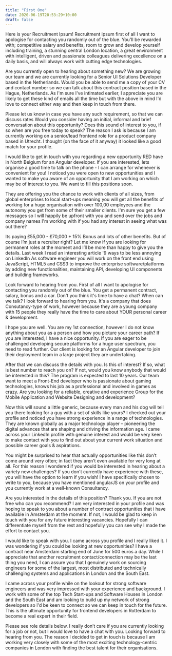 ```yaml
---
title: "First One"
date: 2020-06-19T20:53:29+10:00
draft: false
---
```


Here is your Recruitment Ipsum!
Recruitment ipsum first of all I want to apologise for contacting you randomly out of the blue. You'll be rewarded with; competitive salary and benefits, room to grow and develop yourself including training, a stunning central London location, a great environment with intelligent, driven and passionate colleagues delivering excellence on a daily basis, and will always work with cutting edge technologies.

Are you currently open to hearing about something new? We are growing our team and we are currently looking for a Senior UI Solutions Developer based in the Netherlands. Would you be able to send me a copy of your CV and contact number so we can talk about this contract position based in the Hague, Netherlands. As I'm sure I've intimated earlier, I appreciate you are likely to get these kind of emails all the time but with the above in mind I'd love to connect either way and then keep in touch from there.

Please let us know in case you have any such requirement, so that we can discuss rates Would you consider having an initial, informal and brief conversation about this opportunity? Does this sound of interest to you, if so when are you free today to speak? The reason I ask is because I am currently working on a senior/lead frontend role for a product company based in Utrecht. I thought (on the face of it anyway) it looked like a good match for your profile.

I would like to get in touch with you regarding a new opportunity RED have in North Belgium for an Angular developer. If you are interested, lets organise a good time to talk on the phone - I can arrange for whenever is convenient for you! I noticed you were open to new opportunities and I wanted to make you aware of an opportunity that I am working on which may be of interest to you. We want to fill this positions soon.

They are offering you the chance to work with clients of all sizes, from global enterprises to local start-ups meaning you will get all the benefits of working for a huge organisation with over 100,00 employees and the autonomy you get from some of their smaller clients. I'm sure you get a few messages so I will happily be upfront with you and send over the jobs and company names I'm working with if you had any interest in seeing what was out there?

Its paying £55,000 - £70,000 + 15% Bonus and lots of other benefits. But of course I’m just a recruiter right? Let me know if you are looking for permanent roles at the moment and I’ll be more than happy to give you the details. Last week I read an interesting article '9 ways to be less annoying on LinkedIn As software engineer you will work on the front end using JavaScript, HTML5 and CSS3 to improve the enterprise software/platforms by adding new functionalities, maintaining API, developing UI components and building frameworks.

Look forward to hearing from you. First of all I want to apologise for contacting you randomly out of the blue. You get a permanent contract, salary, bonus and a car. Don't you think it's time to have a chat? When can we talk? I look forward to hearing from you. It's a company that does Consutancy-type of work, however because they are a young company with 15 people they really have the time to care about YOUR personal career & development.

I hope you are well. You are my 1st connection, however I do not know anything about you as a person and how you picture your career path? If you are interested, I have a nice opportunity. If you are eager to be challenged developing secure platforms for a huge user spectrum, you need to read further. Our client is looking for an Angular developer to join their deployment team in a large project they are undertaking.

After that we can discuss the details with you. Is this of interest? If so, what is best number to reach you on? If not, would you know anybody that would be interested in this? The program is expected to last 10 years. Our team want to meet a Front-End developer who is passionate about gaming technologies, knows his job as a professional and involved in games as crazy. Are you looking for a reliable, creative and experience Group for the Mobile Application and Website Designing and development?

Now this will sound a little generic, because every man and his dog will tell you there looking for a guy with a set of skills like yours? I checked out your profile and noticed you have strong experience in a range of technologies. They are known globally as a major technology player – pioneering the digital advances that are shaping and driving the information age. I came across your LinkedIn profile with genuine interest and would be very keen to make contact with you to find out about your current work situation and possible career goals & aspirations.

You might be surprised to hear that actually opportunities like this don’t come around very often; in fact they aren’t even available for very long at all. For this reason I wondered if you would be interested in hearing about a variety new challenges? If you don't currently have experience with these, you will have the option to learn if you wish! I have specifically chosen to write to you, because you have mentioned angularJS on your profile and you currently work at a well-known Consultancy.

Are you interested in the details of this position? Thank you. If you are not free who can you recommend? I am very interested in your profile and was hoping to speak to you about a number of contract opportunities that i have available in Amsterdam at the moment. If not, I would be glad to keep in touch with you for any future interesting vacancies. Hopefully I can differentiate myself from the rest and hopefully you can see why I made the effort to contact you.

I would like to speak with you. I came across you profile and I really liked it. I was wondering if you could be looking at new opportunities? I have a contract near Amsterdam starting end of June for 500 euros a day. While I appreciate that another recruitment contact/connection may be the last thing you need, I can assure you that I genuinely work on sourcing engineers for some of the largest, most distributed and technically challenging systems and applications in London and the South East.

I came across your profile while on the lookout for strong software engineers and was very impressed with your experience and background. I work with some of the top Tech Start-ups and Software Houses in London and the South East and am looking to build up my network of strong developers so I'd be keen to connect so we can keep in touch for the future. This is the ultimate opportunity for frontend developers in Rotterdam to become a real expert in their field.

Please see role details below. I really don’t care if you are currently looking for a job or not, but I would love to have a chat with you. Looking forward to hearing from you. The reason I decided to get in touch is because I am working very closely with some of the most exciting technology-centric companies in London with finding the best talent for their organisations.